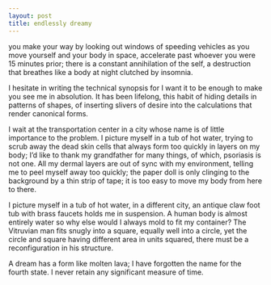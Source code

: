 ```yaml
---
layout: post
title: endlessly dreamy
---
```


you make your way by looking out windows of speeding vehicles as you move yourself and your body in space, accelerate past whoever you were 15 minutes prior; there is a constant annihilation of the self, a destruction that breathes like a body at night clutched by insomnia.

I hesitate in writing the technical synopsis for I want it to be enough to make you see me in absolution. It has been lifelong, this habit of hiding details in patterns of shapes, of inserting slivers of desire into the calculations that render canonical forms.

I wait at the transportation center in a city whose name is of little importance to the problem. I picture myself in a tub of hot water, trying to scrub away the dead skin cells that always form too quickly in layers on my body; I’d like to thank my grandfather for many things, of which, psoriasis is not one. All my dermal layers are out of sync with my environment, telling me to peel myself away too quickly; the paper doll is only clinging to the background by a thin strip of tape; it is too easy to move my body from here to there. 

I picture myself in a tub of hot water, in a different city, an antique claw foot tub with brass faucets holds me in suspension. A human body is almost entirely water so why else would I always mold to fit my container? The Vitruvian man fits snugly into a square, equally well into a circle, yet the circle and square having different area in units squared, there must be a reconfiguration in his structure.

A dream has a form like molten lava; I have forgotten the name for the fourth state. I never retain any significant measure of time. 
